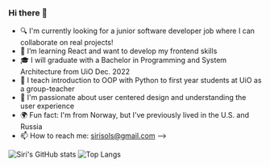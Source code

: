 ### Hi there 👋

- :mag: I'm currently looking for a junior software developer job where I can collaborate on real projects!
- 🌱 I’m learning React and want to develop my frontend skills
- :mortar_board: I will graduate with a Bachelor in Programming and System Architecture from UiO Dec. 2022
- :raising_hand: I teach introduction to OOP with Python to first year students at UiO as a group-teacher
- :sparkling_heart: I'm passionate about user centered design and understanding the user experience
- :earth_africa: Fun fact: I'm from Norway, but I've previously lived in the U.S. and Russia
- 📫 How to reach me: sirisols@gmail.com
-->

![Siri's GitHub stats](https://github-readme-stats.vercel.app/api?username=SiriSollerud&show_icons=true&theme=radical) ![Top Langs](https://github-readme-stats.vercel.app/api/top-langs/?username=SiriSollerud&layout=compact&show_icons=true&theme=radical)





